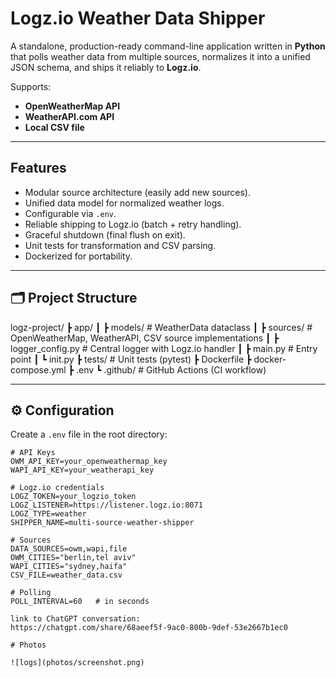 # Logz.io Weather Data Shipper

A standalone, production-ready command-line application written in **Python** that polls weather data from multiple sources, normalizes it into a unified JSON schema, and ships it reliably to **Logz.io**.  

Supports:
- **OpenWeatherMap API**
- **WeatherAPI.com API**
- **Local CSV file**

---

## Features
- Modular source architecture (easily add new sources).
- Unified data model for normalized weather logs.
- Configurable via `.env`.
- Reliable shipping to Logz.io (batch + retry handling).
- Graceful shutdown (final flush on exit).
- Unit tests for transformation and CSV parsing.
- Dockerized for portability.

---

## 🗂 Project Structure


logz-project/
┣ app/
┃ ┣ models/ # WeatherData dataclass
┃ ┣ sources/ # OpenWeatherMap, WeatherAPI, CSV source implementations
┃ ┣ logger_config.py # Central logger with Logz.io handler
┃ ┣ main.py # Entry point
┃ ┗ init.py
┣ tests/ # Unit tests (pytest)
┣ Dockerfile
┣ docker-compose.yml
┣ .env
┗ .github/ # GitHub Actions (CI workflow)



---

## ⚙️ Configuration

Create a `.env` file in the root directory:

```env
# API Keys
OWM_API_KEY=your_openweathermap_key
WAPI_API_KEY=your_weatherapi_key

# Logz.io credentials
LOGZ_TOKEN=your_logzio_token
LOGZ_LISTENER=https://listener.logz.io:8071
LOGZ_TYPE=weather
SHIPPER_NAME=multi-source-weather-shipper

# Sources
DATA_SOURCES=owm,wapi,file
OWM_CITIES="berlin,tel aviv"
WAPI_CITIES="sydney,haifa"
CSV_FILE=weather_data.csv

# Polling
POLL_INTERVAL=60   # in seconds

link to ChatGPT conversation:
https://chatgpt.com/share/68aeef5f-9ac0-800b-9def-53e2667b1ec0

# Photos

![logs](photos/screenshot.png)